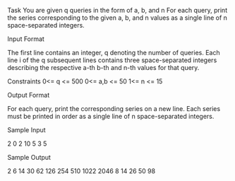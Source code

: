 Task You are given q queries in the form of a, b, and n For each query, print the series corresponding to the given a, b, and n values as a single line of n space-separated integers.

Input Format

The first line contains an integer, q denoting the number of queries. 
Each line i of the q subsequent lines contains three space-separated integers describing the respective a-th b-th and n-th values for that query.

Constraints
0<= q <= 500
0<= a,b <= 50
1<= n <= 15

Output Format

For each query, print the corresponding series on a new line. Each series must be printed in order as a single line of n space-separated integers.

Sample Input

2
0 2 10
5 3 5

Sample Output

2 6 14 30 62 126 254 510 1022 2046
8 14 26 50 98
